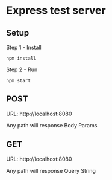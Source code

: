 # Express test server

## Setup

Step 1 - Install

```
npm install
```

Step 2 - Run

```
npm start
```

## POST

URL: http://localhost:8080

Any path will response Body Params

## GET

URL: http://localhost:8080

Any path will response Query String
